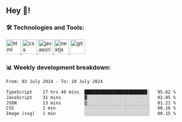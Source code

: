 ## Hey 👋!

###  🛠 Technologies and Tools:
 
 <a href="https://developer.mozilla.org/en-US/docs/Web/HTML" target="_blank"> <img src="https://www.vectorlogo.zone/logos/w3_html5/w3_html5-icon.svg" alt="html" width="40" height="40"/> </a>
 <a href="https://developer.mozilla.org/en-US/docs/Web/CSS" target="_blank"> <img src="https://user-images.githubusercontent.com/67515119/120896181-18628280-c629-11eb-86b4-3a5814712431.png" alt="css" width="40" height="40"/> </a>
 <a href="https://developer.mozilla.org/en-US/docs/Web/JavaScript" target="_blank"> <img src="https://cdn.worldvectorlogo.com/logos/javascript-1.svg" alt="javascript" width="40" height="40"/> </a>
 <a href="https://nextjs.org/" target="_blank"> <img src="https://cdn.worldvectorlogo.com/logos/next-js.svg" alt="nextjs" width="40" height="40"/> </a>
 <a href="https://git-scm.com/" target="_blank"> <img src="https://www.vectorlogo.zone/logos/git-scm/git-scm-icon.svg" alt="git" width="40" height="40"/> </a>

 
### 📊 Weekly development breakdown:

<!--START_SECTION:waka-->

```txt
From: 03 July 2024 - To: 10 July 2024

TypeScript    17 hrs 48 mins  ████████████████████████░   95.62 %
JavaScript    31 mins         ▓░░░░░░░░░░░░░░░░░░░░░░░░   02.85 %
JSON          13 mins         ▒░░░░░░░░░░░░░░░░░░░░░░░░   01.21 %
CSS           1 min           ░░░░░░░░░░░░░░░░░░░░░░░░░   00.16 %
Image (svg)   1 min           ░░░░░░░░░░░░░░░░░░░░░░░░░   00.15 %
```

<!--END_SECTION:waka-->


